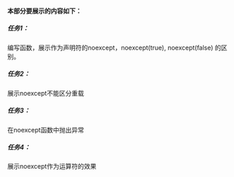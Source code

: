#### 本部分要展示的内容如下：

##### 任务1：
  编写函数，展示作为声明符的noexcept，noexcept(true), noexcept(false) 的区别。
##### 任务2：
  展示noexcept不能区分重载
##### 任务3：
  在noexcept函数中抛出异常
##### 任务4：
  展示noexcept作为运算符的效果
